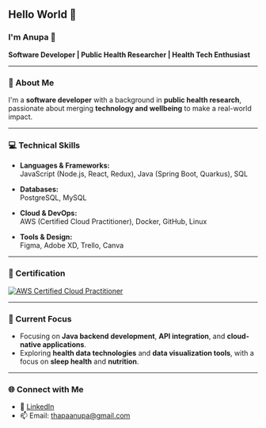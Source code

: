 ## Hello World 👋 

### I'm Anupa 🦋
**Software Developer | Public Health Researcher | Health Tech Enthusiast** 

---

### 🌱 About Me
I'm a **software developer** with a background in **public health research**, passionate about merging **technology and wellbeing** to make a real-world impact.

---

### 💻 Technical Skills

- **Languages & Frameworks:**  
  JavaScript (Node.js, React, Redux), Java (Spring Boot, Quarkus), SQL  

- **Databases:**  
  PostgreSQL, MySQL  

- **Cloud & DevOps:**  
  AWS (Certified Cloud Practitioner), Docker, GitHub, Linux  

- **Tools & Design:**  
  Figma, Adobe XD, Trello, Canva  

---

### 🏅 Certification  
[![AWS Certified Cloud Practitioner](https://images.credly.com/size/340x340/images/746b88c0-370c-4205-8470-3a5b8dc9e7f3/image.png)](https://www.credly.com/badges/ef27a473-6577-44c2-ba7a-b550367a54b4/public_url)

---

### 🚀 Current Focus

- Focusing on **Java backend development**, **API integration**, and **cloud-native applications**. 
- Exploring **health data technologies** and **data visualization tools**, with a focus on **sleep health** and **nutrition**.

---

### 🌐 Connect with Me

- 💼 [LinkedIn](https://www.linkedin.com/in/anupathapa/)  
- 📫 Email: thapaanupa@gmail.com  
